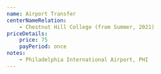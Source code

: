 ```yaml
---
name: Airport Transfer
centerNameRelation:
    - Chestnut Hill College (from Summer, 2021)
priceDetails:
    price: 75
    payPeriod: once
notes:
    - Philadelphia International Airport, PHI
---
```

